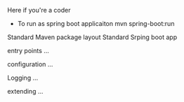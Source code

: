 Here if you're a coder

* To run as spring boot applicaiton mvn spring-boot:run

Standard Maven package layout
Standard Srping boot app

entry points ...

configuration ...

Logging ...

extending ...